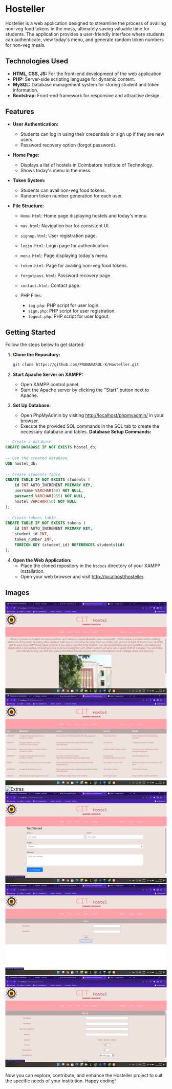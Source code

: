 # Hosteller

Hosteller is a web application designed to streamline the process of availing non-veg food tokens in the mess, ultimately saving valuable time for students. The application provides a user-friendly interface where students can authenticate, view today's menu, and generate random token numbers for non-veg meals.

## Technologies Used

- **HTML, CSS, JS:** For the front-end development of the web application.
- **PHP:** Server-side scripting language for dynamic content.
- **MySQL:** Database management system for storing student and token information.
- **Bootstrap:** Front-end framework for responsive and attractive design.

## Features

- **User Authentication:**
  - Students can log in using their credentials or sign up if they are new users.
  - Password recovery option (forgot password).

- **Home Page:**
  - Displays a list of hostels in Coimbatore Institute of Technology.
  - Shows today's menu in the mess.

- **Token System:**
  - Students can avail non-veg food tokens.
  - Random token number generation for each user.

- **File Structure:**
  - `Home.html`: Home page displaying hostels and today's menu.
  - `nav.html`: Navigation bar for consistent UI.
  - `signup.html`: User registration page.
  - `login.html`: Login page for authentication.
  - `menu.html`: Page displaying today's menu.
  - `token.html`: Page for availing non-veg food tokens.
  - `forgotpass.html`: Password recovery page.
  - `contact.html`: Contact page.

  - PHP Files:
    - `log.php`: PHP script for user login.
    - `sign.php`: PHP script for user registration.
    - `logout.php`: PHP script for user logout.

## Getting Started

Follow the steps below to get started:

1. **Clone the Repository:**
   ```bash
   git clone https://github.com/PRANAVARUL-K/Hosteller.git
   ```

2. **Start Apache Server on XAMPP:**
   - Open XAMPP control panel.
   - Start the Apache server by clicking the "Start" button next to Apache.

3. **Set Up Database:**
   - Open PhpMyAdmin by visiting [http://localhost/phpmyadmin/](http://localhost/phpmyadmin/) in your browser.
   - Execute the provided SQL commands in the SQL tab to create the necessary database and tables.
   **Database Setup Commands:**

  ```sql
  -- Create a database
  CREATE DATABASE IF NOT EXISTS hostel_db;

  -- Use the created database
  USE hostel_db;

  -- Create students table
  CREATE TABLE IF NOT EXISTS students (
      id INT AUTO_INCREMENT PRIMARY KEY,
      username VARCHAR(50) NOT NULL,
      password VARCHAR(255) NOT NULL,
      hostel VARCHAR(50) NOT NULL
  );

  -- Create tokens table
  CREATE TABLE IF NOT EXISTS tokens (
      id INT AUTO_INCREMENT PRIMARY KEY,
      student_id INT,
      token_number INT,
      FOREIGN KEY (student_id) REFERENCES students(id)
  );
  ```

4. **Open the Web Application:**
   - Place the cloned repository in the `htdocs` directory of your XAMPP installation.
   - Open your web browser and visit [http://localhost/hosteller](http://localhost/hosteller).

## Images
![Home](Home.png)
![Menu](Menu.png)
![Extras](Extras.png)
![Constacts](Contact.png)
![Login](Login.png)
![Signup](Signup.png)


Now you can explore, contribute, and enhance the Hosteller project to suit the specific needs of your institution. Happy coding!
